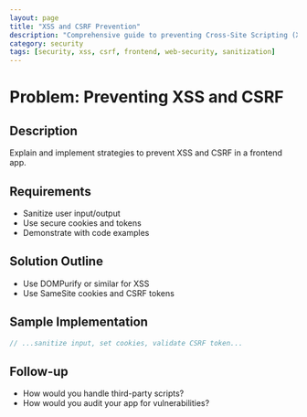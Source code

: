 ```yaml
---
layout: page
title: "XSS and CSRF Prevention"
description: "Comprehensive guide to preventing Cross-Site Scripting (XSS) and Cross-Site Request Forgery (CSRF) attacks in frontend applications"
category: security
tags: [security, xss, csrf, frontend, web-security, sanitization]
---
```


# Problem: Preventing XSS and CSRF

## Description

Explain and implement strategies to prevent XSS and CSRF in a frontend app.

## Requirements

- Sanitize user input/output
- Use secure cookies and tokens
- Demonstrate with code examples

## Solution Outline

- Use DOMPurify or similar for XSS
- Use SameSite cookies and CSRF tokens

## Sample Implementation

```js
// ...sanitize input, set cookies, validate CSRF token...
```

## Follow-up

- How would you handle third-party scripts?
- How would you audit your app for vulnerabilities?
